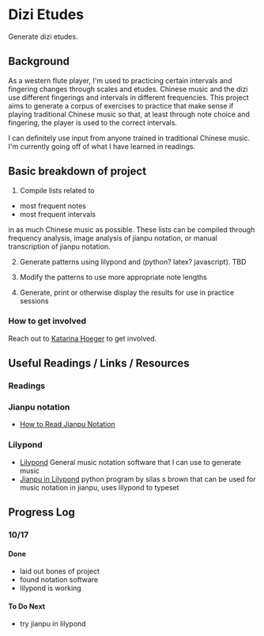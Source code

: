 # Dizi Etudes
Generate dizi etudes.

## Background
As a western flute player, I'm used to practicing certain intervals and fingering changes through scales and etudes.
Chinese music and the dizi use different fingerings and intervals in different frequencies.
This project aims to generate a corpus of exercises to practice that make sense if playing traditional Chinese music so that, at least through note choice and fingering, the player is used to the correct intervals.

I can definitely use input from anyone trained in traditional Chinese music. I'm currently going off of what I have learned in readings.

## Basic breakdown of project
1. Compile lists related to
- most frequent notes
- most frequent intervals

in as much Chinese music as possible.
These lists can be compiled through frequency analysis, image analysis of jianpu notation, or manual transcription of jianpu notation.  

2. Generate patterns using lilypond and (python? latex? javascript). TBD

3. Modify the patterns to use more appropriate note lengths

4. Generate, print or otherwise display the results for use in practice sessions

### How to get involved
Reach out to [Katarina Hoeger](mailto:katarina@katarinahoeger.com) to get involved.

## Useful Readings / Links / Resources
### Readings

### Jianpu notation
- [How to Read Jianpu Notation](https://www.easonmusicschool.com/jianpu-101-how-to-read-numeric-scores/)
### Lilypond
- [Lilypond](http://lilypond.org/) General music notation software that I can use to generate music
- [Jianpu in Lilypond](http://ssb22.user.srcf.net/mwrhome/jianpu-ly.html)  python program by silas s brown that can be used for music notation in jianpu, uses lilypond to typeset

## Progress Log
### 10/17
#### Done
- laid out bones of project
- found notation software
- lilypond is working
#### To Do Next
- try jianpu in lilypond
